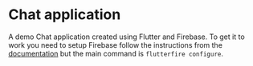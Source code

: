 # Chat application
A demo Chat application created using Flutter and Firebase. To get it to work you need to setup Firebase follow the instructions from the [documentation]([url](https://firebase.google.com/docs/flutter/setup?platform=ios)https://firebase.google.com/docs/flutter/setup?platform=ios) but the main command is `flutterfire configure`.
